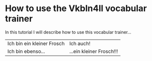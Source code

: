 # How to use the Vkbln4ll vocabular trainer
In this tutorial I will describe how to use this vocabular trainer...
<table>
    <tr>
        <td>Ich bin ein kleiner Frosch</td>
        <td>Ich auch!</td>
    </tr>
    <tr>
        <td>Ich bin ebenso...</td>
        <td>...ein kleiner Frosch!!!</td>
    </tr>
</table>